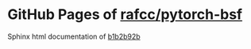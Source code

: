 GitHub Pages of [rafcc/pytorch-bsf](https://github.com/rafcc/pytorch-bsf.git)
===
Sphinx html documentation of [b1b2b92b](https://github.com/rafcc/pytorch-bsf/tree/b1b2b92be4cb46fa46f86a3c03f6a144c5efba40)
